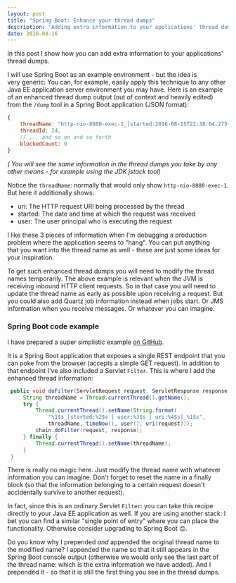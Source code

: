 ```yaml
---
layout: post
title: "Spring Boot: Enhance your thread dumps"
description: "Adding extra information to your applications' thread dumps"
date: 2016-08-16
---
```


In this post I show how you can add extra information to your applications' thread dumps.

I will use Spring Boot as an example environment - but the idea is very generic: You can, for example, easily apply this technique to any other Java EE application server environment you may have. Here is an example of an enhanced thread dump output (out of context and heavily edited) from the `/dump` tool in a Spring Boot application (JSON format):

```javascript
{
    threadName: "http-nio-8080-exec-1_[started:2016-08-15T22:38:04.275+02:00 | user:johndoe | uri:/slowgreetings/duke]_http-nio-8080-exec-1",
    threadId: 24,
    // ... and so on and so forth
    blockedCount: 0
}
```

_( You will see the same information in the thread dumps you take by any other means - for example using the JDK jstack tool)_

Notice the `threadName`: normally that would only show `http-nio-8080-exec-1`. But here it additionally shows:

- uri: The HTTP request URI being processed by the thread
- started: The date and time at which the request was received
- user: The user principal who is executing the request

I like these 3 pieces of information when I'm debugging a production problem where the application seems to "hang". You can put anything that you want into the thread name as well - these are just some ideas for your inspiration.

To get such enhanced thread dumps you will need to modify the thread names temporarily. The above example is relevant when the JVM is receiving inbound HTTP client requests. So in that case you will need to update the thread name as early as possible upon receiving a request. But you could also add Quartz job information instead when jobs start. Or JMS information when you receive messages. Or whatever you can imagine.

### Spring Boot code example
I have prepared a super simplistic example [on GitHub](https://github.com/nickymoelholm/smallexamples/tree/master/enhanced-threaddumps).

It is a Spring Boot application that exposes a single REST endpoint that you can poke from the browser (accepts a simple GET request). In addition to that endpoint I've also included a Servlet `Filter`. This is where I add the enhanced thread information:

```java
 public void doFilter(ServletRequest request, ServletResponse response, FilterChain chain) throws IOException, ServletException {
     String threadName = Thread.currentThread().getName();
     try {
         Thread.currentThread().setName(String.format(
             "%1$s_[started:%2$s | user:%3$s | uri:%4$s]_%1$s",
             threadName, timeNow(), user(), uri(request)));
         chain.doFilter(request, response);
     } finally {
         Thread.currentThread().setName(threadName);
     }
 }
```

There is really no magic here. Just modify the thread name with whatever information you can imagine. Don't forget to reset the name in a finally block (so that the information belonging to a certain request doesn't accidentally survive to another request).

In fact, since this is an ordinary Servlet `Filter`: you can take this recipe directly to your Java EE application as well. If you are using another stack: I bet you can find a similar "single point of entry" where you can place the functionality. Otherwise consider upgrading to Spring Boot 😉.

Do you know why I prepended _and_ appended the original thread name to the modified name? I appended the name so that it still appears in the Spring Boot console output (otherwise we would only see the last part of the thread name: which is the extra information we have added). And I prepended it - so that it is still the first thing you see in the thread dumps.
